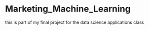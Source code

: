 # Marketing_Machine_Learning

this is part of my final project for the data science applications class
